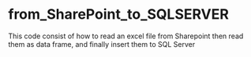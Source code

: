 # from_SharePoint_to_SQLSERVER
This code consist of how to read an excel file from Sharepoint then read them as data frame, and finally insert them to SQL Server
